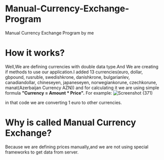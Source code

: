 # Manual-Currency-Exchange-Program
Manual Currency Exchange Program by me

# How it works?
Well,We are defining currencies with double data type.And We are creating if methods to use our application.I added 13 currencies(euro, dollar, gbpound, rusruble, swedishkrone, danishkrone, bulgarianlev, canadiandollar, chineseyen, japaneseyen, norwegiankorune, czechkorune, manat(Azerbaijan Currency AZN)) and for calculating it we are using simple formula  <strong>"Currency = Amount * Price".</strong> 
 For example:
  ![Screenshot (371)](https://user-images.githubusercontent.com/44650808/80868625-33cbc300-8c9c-11ea-90c5-17a1e9a78362.png)

  in that code we are converting 1 euro to other currencies.
  
# Why is called Manual Currency Exchange?
Because we are defining prices manually,and we are not using special frameworks to get data from server.


 
